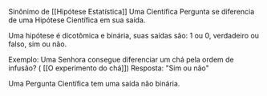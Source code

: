 Sinônimo de [[Hipótese Estatística]]
Uma Científica Pergunta se diferencia de uma Hipótese Científica em sua saída. 

Uma hipótese é dicotômica e binária, suas saídas são:
1 ou 0, verdadeiro ou falso, sim ou não.

Exemplo: Uma Senhora consegue diferenciar um chá pela ordem de infusão?
( [[O experimento do chá]])
Resposta: "Sim ou não"

Uma Pergunta Científica tem uma saída não binária.
